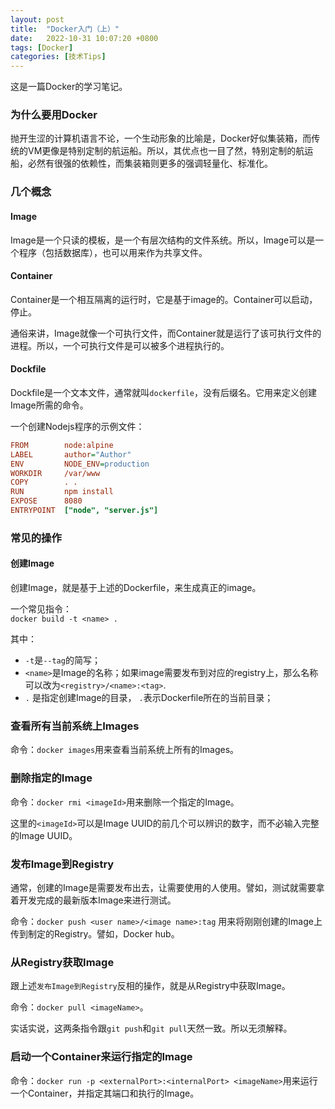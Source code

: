 ```yaml
---
layout: post
title:  "Docker入门（上）"
date:   2022-10-31 10:07:20 +0800
tags: [Docker]
categories: [技术Tips]
---
```


这是一篇Docker的学习笔记。

### 为什么要用Docker

抛开生涩的计算机语言不论，一个生动形象的比喻是，Docker好似集装箱，而传统的VM更像是特别定制的航运船。所以，其优点也一目了然，特别定制的航运船，必然有很强的依赖性，而集装箱则更多的强调轻量化、标准化。

### 几个概念

#### Image

Image是一个只读的模板，是一个有层次结构的文件系统。所以，Image可以是一个程序（包括数据库），也可以用来作为共享文件。

#### Container

Container是一个相互隔离的运行时，它是基于image的。Container可以启动，停止。

通俗来讲，Image就像一个可执行文件，而Container就是运行了该可执行文件的进程。所以，一个可执行文件是可以被多个进程执行的。

#### Dockfile

Dockfile是一个文本文件，通常就叫`dockerfile`，没有后缀名。它用来定义创建Image所需的命令。

一个创建Nodejs程序的示例文件：

```ini
FROM        node:alpine
LABEL       author="Author"
ENV         NODE_ENV=production
WORKDIR     /var/www
COPY        . .
RUN         npm install
EXPOSE      8080
ENTRYPOINT  ["node", "server.js"]
```

### 常见的操作

#### 创建Image

创建Image，就是基于上述的Dockerfile，来生成真正的image。

一个常见指令：    
`docker build -t <name> .`

其中：
- `-t`是`--tag`的简写；
- `<name>`是Image的名称；如果image需要发布到对应的registry上，那么名称可以改为`<registry>/<name>:<tag>`.
- `.` 是指定创建Image的目录， `.`表示Dockerfile所在的当前目录；



### 查看所有当前系统上Images

命令：`docker images`用来查看当前系统上所有的Images。


### 删除指定的Image

命令：`docker rmi <imageId>`用来删除一个指定的Image。

这里的`<imageId>`可以是Image UUID的前几个可以辨识的数字，而不必输入完整的Image UUID。


### 发布Image到Registry

通常，创建的Image是需要发布出去，让需要使用的人使用。譬如，测试就需要拿着开发完成的最新版本Image来进行测试。

命令：`docker push <user name>/<image name>:tag` 用来将刚刚创建的Image上传到制定的Registry。譬如，Docker hub。

### 从Registry获取Image

跟上述`发布Image到Registry`反相的操作，就是从Registry中获取Image。

命令：`docker pull <imageName>`。

实话实说，这两条指令跟`git push`和`git pull`天然一致。所以无须解释。

### 启动一个Container来运行指定的Image

命令：`docker run -p <externalPort>:<internalPort> <imageName>`用来运行一个Container，并指定其端口和执行的Image。


